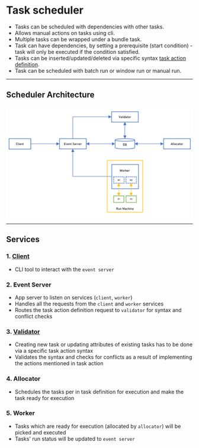 # Task scheduler
- Tasks can be scheduled with dependencies with other tasks.
- Allows manual actions on tasks using cli.
- Multiple tasks can be wrapped under a bundle task.
- Task can have dependencies, by setting a prerequisite (start condition) - task will only be executed if the condition satisfied.
- Tasks can be inserted/updated/deleted via specific syntax [task action definition](internal/client/etc/test/def/).
- Task can be scheduled with batch run or window run or manual run.

---

## Scheduler Architecture

![scheduler arch](/img/sched_arch.png)

---

## Services
### 1. [Client](internal/client/docs/readme.md)
* CLI tool to interact with the `event server`

### 2. Event Server
* App server to listen on services (`client`, `worker`)
* Handles all the requests from the `client` and `worker` services
* Routes the task action definition request to `validator` for syntax and conflict checks

### 3. [Validator](internal/validator/docs/readme.md)
* Creating new task or updating attributes of existing tasks has to be done via a specific task action syntax
* Validates the syntax and checks for conflicts as a result of implementing the actions mentioned in task action

### 4. Allocator
* Schedules the tasks per in task definition for execution and make the task ready for execution

### 5. Worker
* Tasks which are ready for execution (allocated by `allocator`) will be picked and executed
* Tasks' run status will be updated to `event server`
